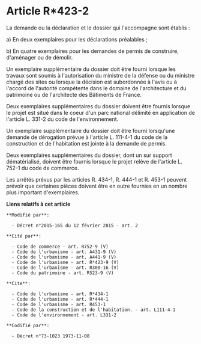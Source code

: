 # Article R*423-2

La demande ou la déclaration et le dossier qui l'accompagne sont établis : 

a) En deux exemplaires pour les déclarations préalables ; 

b) En quatre exemplaires pour les demandes de permis de construire, d'aménager ou de démolir. 

Un exemplaire supplémentaire du dossier doit être fourni lorsque les travaux sont soumis à l'autorisation du ministre de la
défense ou du ministre chargé des sites ou lorsque la décision est subordonnée à l'avis ou à l'accord de l'autorité
compétente dans le domaine de l'architecture et du patrimoine ou de l'architecte des Bâtiments de France. 

Deux exemplaires supplémentaires du dossier doivent être fournis lorsque le projet est situé dans le coeur d'un parc national
délimité en application de l'article L. 331-2 du code de l'environnement. 

Un exemplaire supplémentaire du dossier doit être fourni lorsqu'une demande de dérogation prévue à l'article L. 111-4-1 du
code de la construction et de l'habitation est jointe à la demande de permis. 

Deux exemplaires supplémentaires du dossier, dont un sur support dématérialisé, doivent être fournis lorsque le projet relève
de l'article L. 752-1 du code de commerce.

Les arrêtés prévus par les articles R. 434-1, R. 444-1 et R. 453-1 peuvent prévoir que certaines pièces doivent être en outre
fournies en un nombre plus important d'exemplaires.

**Liens relatifs à cet article**

	**Modifié par**:

	  - Décret n°2015-165 du 12 février 2015 - art. 2

	**Cité par**:

	  - Code de commerce - art. R752-9 (V)
	  - Code de l'urbanisme - art. A431-9 (V)
	  - Code de l'urbanisme - art. A441-9 (V)
	  - Code de l'urbanisme - art. R*423-9 (V)
	  - Code de l'urbanisme - art. R300-16 (V)
	  - Code du patrimoine - art. R523-9 (V)

	**Cite**:

	  - Code de l'urbanisme - art. R*434-1
	  - Code de l'urbanisme - art. R*444-1
	  - Code de l'urbanisme - art. R453-1
	  - Code de la construction et de l'habitation. - art. L111-4-1
	  - Code de l'environnement - art. L331-2

	**Codifié par**:

	  - Décret n°73-1023 1973-11-08
